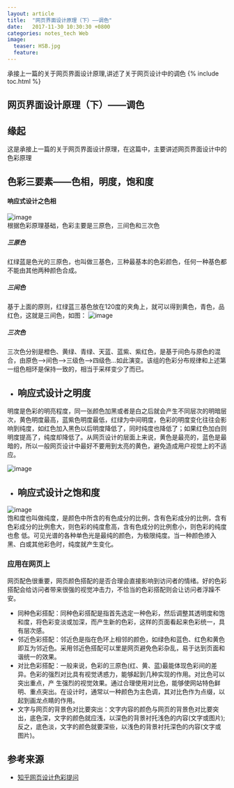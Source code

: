 ```yaml
---
layout: article
title:  "网页界面设计原理（下）——调色"
date:   2017-11-30 10:30:30 +0800
categories: notes_tech Web
image:
  teaser: HSB.jpg
  feature:
---
```

承接上一篇的关于网页界面设计原理,讲述了关于网页设计中的调色
{% include toc.html %}


## 网页界面设计原理（下）——调色
## 缘起
这是承接上一篇的关于网页界面设计原理，在这篇中，主要讲述网页界面设计中的色彩原理

## 色彩三要素——色相，明度，饱和度
#### 响应式设计之色相
![image](https://pic4.zhimg.com/v2-b3027e405848e17a4beca321adf100db_r.jpg)</br>
根据色彩原理基础，色彩主要是三原色，三间色和三次色
##### 三原色
红绿蓝是色光的三原色，也叫做三基色，三种最基本的色彩颜色，任何一种基色都不能由其他两种颜色合成。
##### 三间色
基于上面的原则，红绿蓝三基色放在120度的夹角上，就可以得到黄色，青色，品红色，这就是三间色，如图：
![image](https://pic2.zhimg.com/v2-1563e9d2164d604dca91be45847b0d8d_r.jpg)
##### 三次色
三次色分别是橙色、黄绿、青绿、天蓝、蓝紫、紫红色，是基于间色与原色的混合，由原色—>间色—>三级色—>四级色…如此演变。该组的色彩分布规律和上述第一组色相环是保持一致的，相当于采样变少了而已。

* ## 响应式设计之明度
明度是色彩的明亮程度，同一张颜色加黑或者是白之后就会产生不同层次的明暗层次，黄色明度最高，蓝紫色明度最低，红绿为中间明度，色彩的明度变化往往会影响到纯度，如红色加入黑色以后明度降低了，同时纯度也降低了；如果红色加白则明度提高了，纯度却降低了。从网页设计的层面上来说，黄色是最亮的，蓝色是最暗的，所以一般网页设计中最好不要用到太亮的黄色，避免造成用户视觉上的不适应。

![image](https://ss0.bdstatic.com/70cFvHSh_Q1YnxGkpoWK1HF6hhy/it/u=4180947077,1807049369&fm=27&gp=0.jpg)</br>

* ## 响应式设计之饱和度
![image](https://timgsa.baidu.com/timg?image&quality=80&size=b10000_10000&sec=1514777912&di=a08c41334d0c0375c05fc8b4faa8d83d&src=http://www.qtccolor.com/upload/image/20160826/20160826172155_1883.jpg)</br>
饱和度也叫做纯度，是颜色中所含的有色成分的比例，含有色彩成分的比例，含有色彩成分的比例愈大，则色彩的纯度愈高，含有色成分的比例愈小，则色彩的纯度也愈
低。可见光谱的各种单色光是最纯的颜色，为极限纯度。当一种颜色掺入黑、白或其他彩色时，纯度就产生变化。
### 应用在网页上
网页配色很重要，网页颜色搭配的是否合理会直接影响到访问者的情绪。好的色彩搭配会给访问者带来很强的视觉冲击力，不恰当的色彩搭配则会让访问者浮躁不安。
- 同种色彩搭配：同种色彩搭配是指首先选定一种色彩，然后调整其透明度和饱和度，将色彩变淡或加深，而产生新的色彩，这样的页面看起来色彩统一，具有层次感。
- 邻近色彩搭配：邻近色是指在色环上相邻的颜色，如绿色和蓝色、红色和黄色即互为邻近色。采用邻近色搭配可以里是网页避免色彩杂乱，易于达到页面和谐统一的效果。
- 对比色彩搭配：一般来说，色彩的三原色(红、黄、蓝)最能体现色彩间的差异。色彩的强烈对比具有视觉诱惑力，能够起到几种实现的作用。对比色可以突出重点，产 生强烈的视觉效果。通过合理使用对比色，能够使网站特色鲜明、重点突出。在设计时，通常以一种颜色为主色调，其对比色作为点缀，以起到画龙点睛的作用。
- 文字与网页的背景色对比要突出：文字内容的颜色与网页的背景色对比要突出，底色深，文字的颜色就应浅，以深色的背景衬托浅色的内容(文字或图片);反之，底色淡，文字的颜色就要深些，以浅色的背景衬托深色的内容(文字或图片)。
## 参考来源
* [知乎网页设计色彩提问](https://www.zhihu.com/question/29096708/answer/108825491)